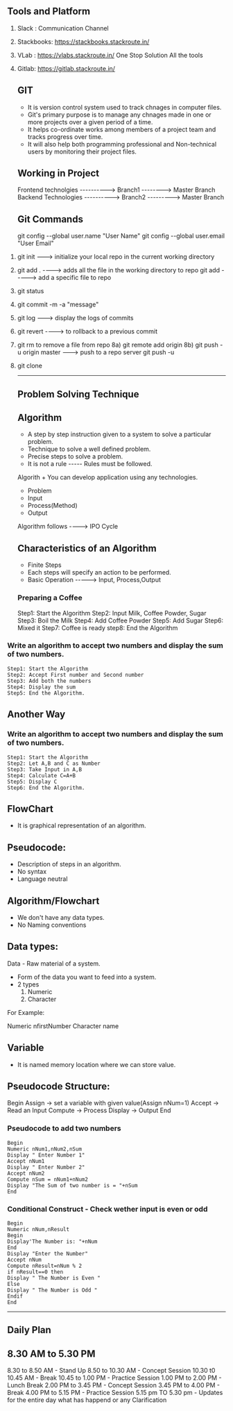 Tools and Platform
-------------------
1. Slack : Communication Channel
2. Stackbooks: https://stackbooks.stackroute.in/
3. VLab : https://vlabs.stackroute.in/
          One Stop Solution
          All the tools
   
4. Gitlab: https://gitlab.stackroute.in/


   GIT
   ---
   - It is version control system used to track chnages in computer files.
   - Git's primary purpose is to manage any chnages made in one or more projects over a given period of a time.
   - It helps co-ordinate works among members of a project team and tracks progress over time.
   - It will also help both programming professional and Non-technical users by monitoring their project files.
   
   Working in Project
   ------------------
   Frontend technolgies ----------> Branch1 --------> Master Branch
   Backend Technologies ----------> Branch2 ---------> Master Branch
   
   Git Commands
   ------------
   git config --global user.name "User Name"
   git config --global user.email "User Email"
   
   
1) git init           ---> initialize your local repo in the current working directory
2) git add .        ----> adds all the file in the working directory to repo
   git add <filename>    -----> add a specific file to repo
3) git status
4) git commit -m -a "message"
5) git log  ---> display the logs of commits
6) git revert <hashcode of commit> ----> to rollback to a previous commit
7) git rm <filename>  to remove a file from repo
8a) git remote add origin <repo url>
8b) git push -u origin master   ---> push to a repo server 
    git push -u <source>  <destination>
 
9) git clone <url>

   
   
   ----------------------------------------------------------------------------------------------------------------------------------
   
   Problem Solving Technique
   --------------------------
   
   Algorithm
   ----------
   - A step by step instruction given to a system to solve a particular problem.
   - Technique to solve a well defined problem.
   - Precise steps to solve a problem.
   - It is not a rule ----- Rules must be followed.
   
    Algorith + You can develop application using any technologies.
    
    - Problem
    - Input
    - Process(Method)
    - Output
    
    Algorithm follows ----> IPO Cycle
    
    Characteristics of an Algorithm
    -------------------------------
    - Finite Steps 
    - Each steps will specify an action to be performed.
    - Basic Operation -----> Input, Process,Output
    
   ### Preparing a Coffee
   
    Step1: Start the Algorithm
    Step2: Input Milk, Coffee Powder, Sugar
    Step3: Boil the Milk
    Step4: Add Coffee Powder
    Step5: Add Sugar
    Step6: Mixed it
    Step7: Coffee is ready
    step8: End the Algorithm
    
  ### Write an algorithm to accept two numbers and display the sum of two numbers.
  
  ```
  Step1: Start the Algorithm
  Step2: Accept First number and Second number
  Step3: Add both the numbers
  Step4: Display the sum
  Step5: End the Algorithm.
  
  ```
  Another Way
  -----------
  
  ### Write an algorithm to accept two numbers and display the sum of two numbers.
  ```
  Step1: Start the Algorithm
  Step2: Let A,B and C as Number
  Step3: Take Input in A,B
  Step4: Calculate C=A+B
  Step5: Display C
  Step6: End the Algorithm.
  
  ```
    
FlowChart
----------
- It is graphical representation of an algorithm.

Pseudocode:
-----------
- Description of steps in an algorithm.
- No syntax
- Language neutral

Algorithm/Flowchart
-------------------
- We don't have any data types.
- No Naming conventions

Data types:
-----------
Data - Raw material of a system.
- Form of the data you want to feed into a system.
- 2 types
  1. Numeric 
  2. Character
  
For Example:

Numeric nfirstNumber
Character name

Variable
---------
- It is named memory location where we can store value.

Pseudocode Structure:
---------------------

Begin
<Variable definition>
    Assign -> set a variable with given value(Assign nNum=1)
    Accept -> Read an Input
    Compute -> Process
    Display -> Output
    End
    

### Pseudocode to add two numbers

```
Begin
Numeric nNum1,nNum2,nSum
Display " Enter Number 1"
Accept nNum1
Display " Enter Number 2"
Accept nNum2
Compute nSum = nNum1+nNum2
Display "The Sum of two number is = "+nSum
End
```

### Conditional Construct - Check wether input is even or odd

```
Begin
Numeric nNum,nResult
Begin
Display'The Number is: "+nNum
End
Display "Enter the Number"
Accept nNum
Compute nResult=nNum % 2
if nResult==0 then
Display " The Number is Even "
Else
Display " The Number is Odd "
Endif
End

```


    
--------------------------------------------------------------------------------------------------------------------------------------

Daily Plan
----------
8.30 AM to 5.30 PM
--------------------
8.30 to 8.50 AM - Stand Up
8.50 to 10.30 AM - Concept Session
10.30 t0 10.45 AM - Break
10.45 to 1.00 PM - Practice Session
1.00 PM to 2.00 PM - Lunch Break
2.00 PM to 3.45 PM - Concept Session
3.45 PM to 4.00 PM - Break
4.00 PM to 5.15 PM - Practice Session
5.15 pm TO 5.30 pm - Updates for the entire day what has happend or any Clarification





   
   
   
   
   
   
   
   
   
   
   
   
   
   
   
   
   
   
   
   
   
   
   
   
   
   
   
   
   
   
   
   
   
   
   
